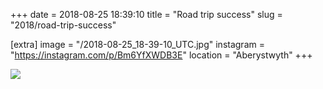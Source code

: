 +++
date = 2018-08-25 18:39:10
title = "Road trip success"
slug = "2018/road-trip-success"

[extra]
image = "/2018-08-25_18-39-10_UTC.jpg"
instagram = "https://instagram.com/p/Bm6YfXWDB3E"
location = "Aberystwyth"
+++

<img src="/2018-08-25_18-39-10_UTC.jpg" />
